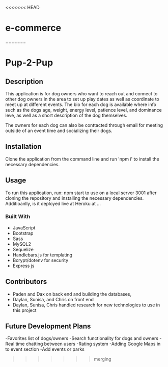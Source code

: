 <<<<<<< HEAD
# e-commerce
=======
# Pup-2-Pup

## Description 
This application is for dog owners who want to reach out and connect to other dog owners in the area to set up play dates as well as coordinate to meet up at different events. The bio for each dog is available where info such as the dogs age, weight, energy level, patience level, and dominance leve, as well as a short description of the dog themselves. 

The owners for each dog can also be conttacted through email for meeting outside of an event time and socializing their dogs. 

## Installation
Clone the application from the command line and run 'npm i' to install the necessary dependencies. 

## Usage
To run this application, run: npm start to use on a local server 3001 after cloning the repository and installing the necessary dependencies. Additioanlly, is it deployed live at Heroku at ...

### Built With 

 * JavaScript
 * Bootstrap
 * Sass
 * MySQL2
 * Sequelize
 * Handlebars.js for templating
 * Bcrypt/dotenv for security
 * Express js
 
 ## Contributors
 * Paden and Dax on back end and building the databases, 
 * Daylan, Sunisa, and Chris on front end
 * Daylan, Sunisa, Chris handled research for new technologies to use in this project

 ## Future Development Plans
 -Favorites list of dogs/owners
 -Search functionality for dogs and owners
 -Real time chatting between users
 -Rating system
 -Adding Google Maps in to event section
 -Add events or parks
>>>>>>> merging
